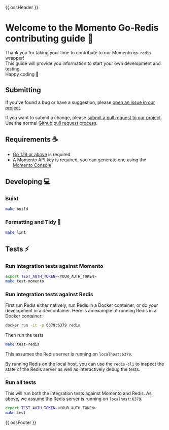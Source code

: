 {{ ossHeader }}

# Welcome to the Momento Go-Redis contributing guide :wave:

Thank you for taking your time to contribute to our Momento `go-redis` wrapper!
<br/>
This guide will provide you information to start your own development and testing.
<br/>
Happy coding :dancer:
<br/>

## Submitting

If you've found a bug or have a suggestion, please [open an issue in our project](https://github.com/momentohq/terraform-provider-momento/issues).

If you want to submit a change, please [submit a pull request to our project](https://github.com/momentohq/terraform-provider-momento/pulls). Use the normal [Github pull request process](https://docs.github.com/en/pull-requests). 

## Requirements :coffee:

- [Go 1.18 or above](https://go.dev/doc/install) is required 
- A Momento API key is required, you can generate one using the [Momento Console](https://console.gomomento.com)

## Developing :computer:

### Build 

```bash
make build
```

### Formatting and Tidy :flashlight:

```bash
make lint
```

## Tests :zap:

### Run integration tests against Momento 

```bash
export TEST_AUTH_TOKEN=<YOUR_AUTH_TOKEN>
make test-momento
```

### Run integration tests against Redis

First run Redis either natively, run Redis in a Docker container, or do your development in a devcontainer. Here is an example of running Redis in a Docker container:

```bash
docker run -it -p 6379:6379 redis
```

Then run the tests

```bash
make test-redis
```

This assumes the Redis server is running on `localhost:6379`.

By running Redis on the local host, you can use the `redis-cli` to inspect the state of the Redis server as well as interactively debug the tests. 

### Run all tests

This will run both the integration tests against Momento and Redis. As above, we assume the Redis server is running on `localhost:6379`.

```bash
export TEST_AUTH_TOKEN=<YOUR_AUTH_TOKEN> 
make test
```

{{ ossFooter }}
